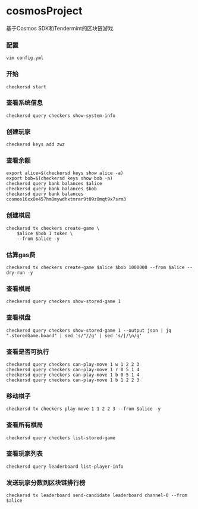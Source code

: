 # cosmosProject

基于Cosmos SDK和Tendermint的区块链游戏.

### 配置

```shell
vim config.yml
```

### 开始

```shell
checkersd start
```

### 查看系统信息

```shell
checkersd query checkers show-system-info
```

### 创建玩家

```shell
checkersd keys add zwz
```

### 查看余额
```shell
export alice=$(checkersd keys show alice -a) 
export bob=$(checkersd keys show bob -a)
checkersd query bank balances $alice
checkersd query bank balances $bob
checkersd query bank balances cosmos16xx0e457hm8mywdhxtmrar9t09z0mqt9x7srm3
```

### 创建棋局

```shell
checkersd tx checkers create-game \
    $alice $bob 1 token \
    --from $alice -y
```

### 估算gas费

```shell
checkersd tx checkers create-game $alice $bob 1000000 --from $alice --dry-run -y
```

### 查看棋局

```shell
checkersd query checkers show-stored-game 1
```

### 查看棋盘

```shell
checkersd query checkers show-stored-game 1 --output json | jq ".storedGame.board" | sed 's/"//g' | sed 's/|/\n/g'
```

### 查看是否可执行

```shell
checkersd query checkers can-play-move 1 w 1 2 2 3
checkersd query checkers can-play-move 1 r 0 5 1 4
checkersd query checkers can-play-move 1 b 0 5 1 4
checkersd query checkers can-play-move 1 b 1 2 2 3
```

### 移动棋子

```shell
checkersd tx checkers play-move 1 1 2 2 3 --from $alice -y
```

### 查看所有棋局

```shell
checkersd query checkers list-stored-game
```
### 查看玩家列表
```shell
checkersd query leaderboard list-player-info
```
### 发送玩家分数到区块链排行榜
```shell
checkersd tx leaderboard send-candidate leaderboard channel-0 --from $alice
```